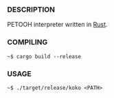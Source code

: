 ### DESCRIPTION

PETOOH interpreter written in [Rust](https://rust-lang.org/).

### COMPILING

```
~$ cargo build --release
```

### USAGE

```
~$ ./target/release/koko <PATH>
```
